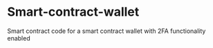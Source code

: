 # Smart-contract-wallet
Smart contract code for a smart contract wallet with 2FA functionality enabled

